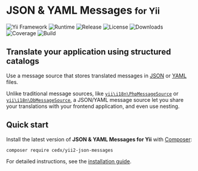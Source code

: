 # JSON & YAML Messages <small>for Yii</small>
![Yii Framework](https://badgen.net/badge/yii/%3E%3D2.0.0/green) ![Runtime](https://badgen.net/packagist/php/cedx/yii2-json-messages) ![Release](https://badgen.net/packagist/v/cedx/yii2-json-messages) ![License](https://badgen.net/packagist/license/cedx/yii2-json-messages) ![Downloads](https://badgen.net/packagist/dt/cedx/yii2-json-messages) ![Coverage](https://badgen.net/coveralls/c/github/cedx/yii2-json-messages) ![Build](https://badgen.net/github/checks/cedx/yii2-json-messages)

## Translate your application using structured catalogs
Use a message source that stores translated messages in [JSON](https://www.json.org) or [YAML](http://yaml.org) files.

Unlike traditional message sources, like [`yii\i18n\PhpMessageSource`](https://www.yiiframework.com/doc/api/2.0/yii-i18n-phpmessagesource)
or [`yii\i18n\DbMessageSource`](https://www.yiiframework.com/doc/api/2.0/yii-i18n-dbmessagesource), a JSON/YAML message source let you share your translations with your frontend application, and even use nesting.

## Quick start
Install the latest version of **JSON & YAML Messages for Yii** with [Composer](https://getcomposer.org):

```shell
composer require cedx/yii2-json-messages
```

For detailed instructions, see the [installation guide](installation.md).
